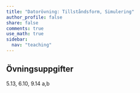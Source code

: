 ```yaml
---
title: "Datorövning: Tillståndsform, Simulering"
author_profile: false
share: false
comments: true
use_math: true
sidebar:
  nav: "teaching"
---
```


## Övningsuppgifter
5.13, 6.10, 9.14 a,b
